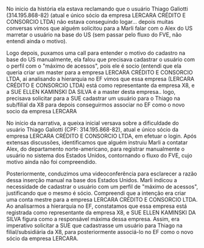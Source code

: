 No inicio da história ela estava reclamando que o usuário Thiago Galiotti (314.195.868-82)  (atual e único sócio da empresa LERCARA CRÉDITO E CONSORCIO LTDA) não estava conseguindo logar... depois muitas conversas vimos que alguém solicitou para a Marli falar com o Alex do US marretar o usuário na base do US (sem passar pelo fluxo do FVE, não entendi ainda o motivo).



Logo depois, puxamos uma call para entender o motivo do cadastro na base do US manualmente, ela falou que precisava cadastrar o usuário com o perfil com o "máximo de acessos", pois ele é socio (entendi que ela queria criar um master para a empresa LERCARA CRÉDITO E CONSORCIO LTDA, ai analisando a hierarquia no EF vimos que essa empresa (LERCARA CRÉDITO E CONSORCIO LTDA) está como representante da empresa X8, e a SUE ELLEN KAMINSKI DA SILVA é a  master desta empresa.. logo,  precisava solicitar para a SUE cadastrar um usuário para o Thiago na sub/filial da X8 para depois conseguirmos associar no EF como o novo socio da empresa LERCARA


No início da narrativa, a queixa inicial versava sobre a dificuldade do usuário Thiago Galiotti (CPF: 314.195.868-82), atual e único sócio da empresa LERCARA CRÉDITO E CONSORCIO LTDA, em efetuar o login. Após extensas discussões, identificamos que alguém instruiu Marli a contatar Alex, do departamento norte-americano, para registrar manualmente o usuário no sistema dos Estados Unidos, contornando o fluxo do FVE, cujo motivo ainda não foi compreendido.

Posteriormente, conduzimos uma videoconferência para esclarecer a razão dessa inserção manual na base dos Estados Unidos. Marli indicou a necessidade de cadastrar o usuário com um perfil de "máximo de acessos", justificando que o mesmo é sócio. Compreendi que a intenção era criar uma conta mestre para a empresa LERCARA CRÉDITO E CONSORCIO LTDA. Ao analisarmos a hierarquia no EF, constatamos que essa empresa está registrada como representante da empresa X8, e SUE ELLEN KAMINSKI DA SILVA figura como a responsável máxima dessa empresa. Assim, era imperativo solicitar a SUE que cadastrasse um usuário para Thiago na filial/subsidiária da X8, para posteriormente associá-lo no EF como o novo sócio da empresa LERCARA.



